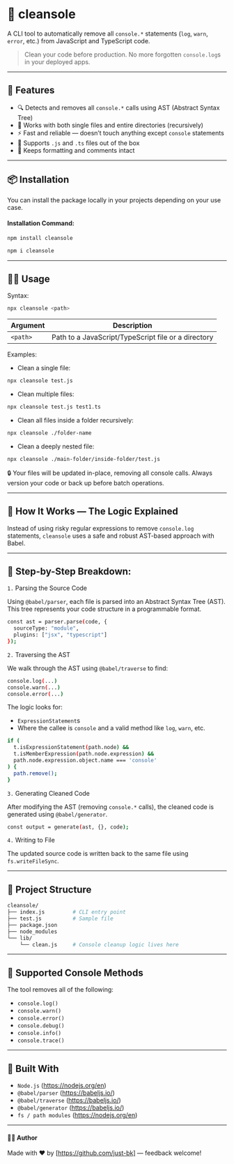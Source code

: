 # 🧹 cleansole

A CLI tool to automatically remove all `console.*` statements (`log`, `warn`, `error`, etc.) from JavaScript and TypeScript code.

> Clean your code before production. No more forgotten `console.log`s in your deployed apps.

---

## 🚀 Features

- 🔍 Detects and removes all `console.*` calls using AST (Abstract Syntax Tree)
- 📁 Works with both single files and entire directories (recursively)
- ⚡ Fast and reliable — doesn’t touch anything except `console` statements
- 🔧 Supports `.js` and `.ts` files out of the box
- 🧼 Keeps formatting and comments intact

---

## 📦 Installation
You can install the package locally in your projects depending on your use case.

#### Installation Command:
```bash
npm install cleansole
```
```bash
npm i cleansole
```
---

## 🧑‍💻 Usage
Syntax:
```bash
npx cleansole <path>
```
| Argument | Description                                         |
| -------- | --------------------------------------------------- |
| `<path>` | Path to a JavaScript/TypeScript file or a directory |


Examples:
- Clean a single file:
```bash
npx cleansole test.js
```
- Clean multiple files:
```bash
npx cleansole test.js test1.ts
```
- Clean all files inside a folder recursively:
```bash
npx cleansole ./folder-name
```
- Clean a deeply nested file:
```bash
npx cleansole ./main-folder/inside-folder/test.js
```
🔒 Your files will be updated in-place, removing all console calls. Always version your code or back up before batch operations.

---

## 🧠 How It Works — The Logic Explained    
Instead of using risky regular expressions to remove `console.log` statements, `cleansole` uses a safe and robust AST-based approach with Babel.

---

## 📝 Step-by-Step Breakdown:

`1.` Parsing the Source Code

Using `@babel/parser`, each file is parsed into an Abstract Syntax Tree (AST). This tree represents your code structure in a programmable format.

```bash
const ast = parser.parse(code, {
  sourceType: "module",
  plugins: ["jsx", "typescript"]
});
```

`2.` Traversing the AST

We walk through the AST using `@babel/traverse` to find:

```bash
console.log(...)
console.warn(...)
console.error(...)
```

The logic looks for:
- `ExpressionStatement`s
- Where the callee is `console` and a valid method like `log`, `warn`, etc.

```bash
if (
  t.isExpressionStatement(path.node) &&
  t.isMemberExpression(path.node.expression) &&
  path.node.expression.object.name === 'console'
) {
  path.remove();
}
```

`3.` Generating Cleaned Code

After modifying the AST (removing `console.*` calls), the cleaned code is generated using `@babel/generator`.

```bash
const output = generate(ast, {}, code);
```

`4.` Writing to File

The updated source code is written back to the same file using `fs.writeFileSync`.

---

## 📁 Project Structure

```bash
cleansole/
├── index.js         # CLI entry point
├── test.js          # Sample file
├── package.json
├── node_modules
└── lib/
    └── clean.js     # Console cleanup logic lives here
```

---

## 📌 Supported Console Methods

The tool removes all of the following:

- `console.log()`
- `console.warn()`
- `console.error()`
- `console.debug()`
- `console.info()`
- `console.trace()`

---

## 🧱 Built With

- `Node.js` (https://nodejs.org/en)
- `@babel/parser` (https://babeljs.io/)
- `@babel/traverse` (https://babeljs.io/)
- `@babel/generator` (https://babeljs.io/)
- `fs / path modules` (https://nodejs.org/en)

---

#### 🙋‍♂️ Author

Made with ❤️ by [https://github.com/just-bk] — feedback welcome!
